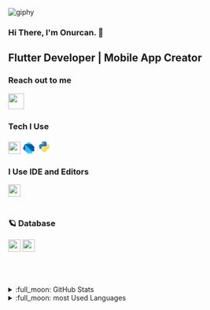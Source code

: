 ![giphy](https://user-images.githubusercontent.com/84295038/132144362-50ed5d47-dfb4-4bd4-b008-4eb2d09d7a7f.gif)


### Hi There, I'm Onurcan. :wave:

## Flutter Developer | Mobile App Creator

### Reach out to me

[<img height="32" width="32" src="https://unpkg.com/simple-icons@v5/icons/linkedin.svg" align="left" />][Linkedin]


<br />
<br />

### Tech I Use

<img src="https://camo.githubusercontent.com/1a465531ca02c702221092851b9f1b795cedab10d227b3a8c9ddf82d1a255136/68747470733a2f2f7374617469632e63646e6c6f676f2e636f6d2f6c6f676f732f662f33302f666c75747465722e737667" width="25" height="25">  <img src = "https://raw.githubusercontent.com/github/explore/80688e429a7d4ef2fca1e82350fe8e3517d3494d/topics/dart/dart.png" width="25" height="25"> <img src = "https://raw.githubusercontent.com/github/explore/80688e429a7d4ef2fca1e82350fe8e3517d3494d/topics/python/python.png" width="30" height="30">








### I Use IDE and Editors

<img src = "https://camo.githubusercontent.com/c8b62f5019a0fdc51805407d9cc54664ced4692f6485228d39d286dc5836f41b/68747470733a2f2f696d672e7574647374632e636f6d2f69636f6e2f6562642f6337352f656264633735396538633064643066363033656131333632306636663266663532323162633733616339613832336539333536636137653039623930343838613a323030" width="25" height="25">

<br />
<br />

### :ringed_planet: Database 
<img src = "https://camo.githubusercontent.com/aa493b88b85217e501f20ffec3d8e0d347e8f50aa894ee6698c3a6e2678e39c8/68747470733a2f2f6272616e64736c6f676f732e636f6d2f77702d636f6e74656e742f75706c6f6164732f696d616765732f66697265626173652d6c6f676f2e706e67" width="25" height="25" > <img src = "https://e7.pngegg.com/pngimages/509/659/png-clipart-sqlite-database-browser-web-browser-windev-数据-mac-browser-thumbnail.png" width="25" height="25">



<br />
<br />
<br />

<details>
<summary> :full_moon: GitHub Stats </summary>
<img src = "https://github-readme-stats.vercel.app/api?username=KeJi-I&theme=bear">
</details>

<details>
<summary> :full_moon: most Used Languages </summary>
<img src = "https://github-readme-stats.vercel.app/api/top-langs/?username=KeJi-I&layout=compact&theme=bear">
</details>





[Linkedin]: https://www.linkedin.com/in/onurcan-işık-8b2b58212/


